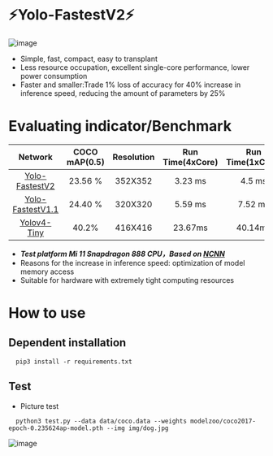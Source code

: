 # :zap:Yolo-FastestV2:zap:
![image](https://github.com/dog-qiuqiu/Yolo-FastestV2/blob/main/img/demo.png)
* Simple, fast, compact, easy to transplant
* Less resource occupation, excellent single-core performance, lower power consumption
* Faster and smaller:Trade 1% loss of accuracy for 40% increase in inference speed, reducing the amount of parameters by 25%
# Evaluating indicator/Benchmark
Network|COCO mAP(0.5)|Resolution|Run Time(4xCore)|Run Time(1xCore)|FLOPs(G)|Params(M)
:---:|:---:|:---:|:---:|:---:|:---:|:---:
[Yolo-FastestV2](https://github.com/dog-qiuqiu/Yolo-FastestV2/tree/main/modelzoo)|23.56 %|352X352|3.23 ms|4.5 ms|0.238|0.25M
[Yolo-FastestV1.1](https://github.com/dog-qiuqiu/Yolo-Fastest/tree/master/ModelZoo/yolo-fastest-1.1_coco)|24.40 %|320X320|5.59 ms|7.52 ms|0.252|0.35M
[Yolov4-Tiny](https://raw.githubusercontent.com/AlexeyAB/darknet/master/cfg/yolov4-tiny.cfg)|40.2%|416X416|23.67ms|40.14ms|6.9|5.77M

* ***Test platform Mi 11 Snapdragon 888 CPU，Based on [NCNN](https://github.com/Tencent/ncnn)***
* Reasons for the increase in inference speed: optimization of model memory access
* Suitable for hardware with extremely tight computing resources
# How to use
## Dependent installation
```
  pip3 install -r requirements.txt
```
## Test
* Picture test
```
  python3 test.py --data data/coco.data --weights modelzoo/coco2017-epoch-0.235624ap-model.pth --img img/dog.jpg
```
![image](https://github.com/dog-qiuqiu/Yolo-FastestV2/blob/main/img/dog_result.png)
